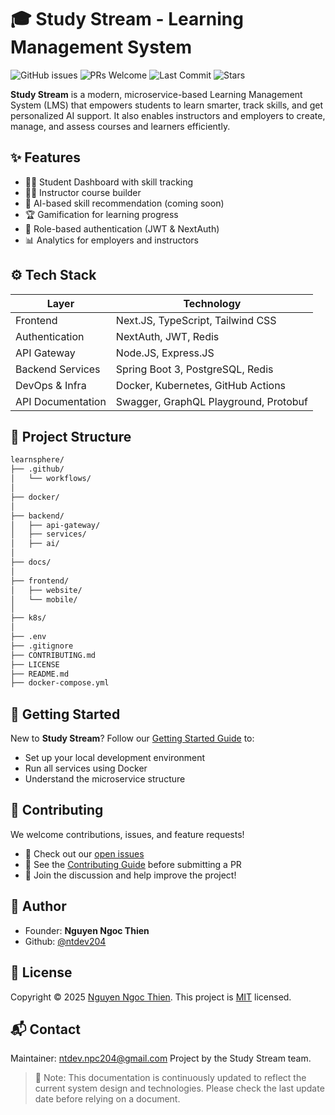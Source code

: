# 🎓 Study Stream - Learning Management System

![GitHub issues](https://img.shields.io/github/issues/ntdev204/study-stream) ![PRs Welcome](https://img.shields.io/badge/PRs-welcome-brightgreen.svg) ![Last Commit](https://img.shields.io/github/last-commit/ntdev204/study-stream) ![Stars](https://img.shields.io/github/stars/ntdev204/study-stream?style=social)

**Study Stream** is a modern, microservice-based Learning Management System (LMS) that empowers students to learn smarter, track skills, and get personalized AI support. It also enables instructors and employers to create, manage, and assess courses and learners efficiently.

## ✨ Features

- 🧑‍🎓 Student Dashboard with skill tracking
- 👨‍🏫 Instructor course builder
- 🧠 AI-based skill recommendation (coming soon)
- 🏆 Gamification for learning progress
- 🔐 Role-based authentication (JWT & NextAuth)
- 📊 Analytics for employers and instructors

## ⚙️ Tech Stack

| Layer             | Technology                            |
| ----------------- | ------------------------------------- |
| Frontend          | Next.JS, TypeScript, Tailwind CSS     |
| Authentication    | NextAuth, JWT, Redis                  |
| API Gateway       | Node.JS, Express.JS                   |
| Backend Services  | Spring Boot 3, PostgreSQL, Redis      |
| DevOps & Infra    | Docker, Kubernetes, GitHub Actions    |
| API Documentation | Swagger, GraphQL Playground, Protobuf |

## 📁 Project Structure

```bash
learnsphere/
├── .github/
│   └── workflows/
│
├── docker/
│
├── backend/
│   ├── api-gateway/
│   ├── services/
│   ├── ai/
│
├── docs/
│
├── frontend/
│   ├── website/
│   └── mobile/
│
├── k8s/
│
├── .env
├── .gitignore
├── CONTRIBUTING.md
├── LICENSE
├── README.md
├── docker-compose.yml
```

## 🚀 Getting Started

New to **Study Stream**?
Follow our [Getting Started Guide](./docs/getting-started.md) to:

- Set up your local development environment
- Run all services using Docker
- Understand the microservice structure

## 🤝 Contributing

We welcome contributions, issues, and feature requests!

- 📌 Check out our [open issues](https://github.com/ntdev204/study-stream/issues)
- 📖 See the [Contributing Guide](./CONTRIBUTING.md) before submitting a PR
- 💬 Join the discussion and help improve the project!

## 👤 Author

- Founder: **Nguyen Ngoc Thien**
- Github: [@ntdev204](https://github.com/ntdev204)

## 📄 License

Copyright © 2025 [Nguyen Ngoc Thien](https://github.com/ntdev204).
This project is [MIT](https://github.com/ntdev204/study-stream/blob/main/LICENSE) licensed.

## 📬 Contact

Maintainer: [ntdev.npc204@gmail.com](mailto:ntdev.npc204@gmail.com)
Project by the Study Stream team.

> 🔖 Note: This documentation is continuously updated to reflect the current system design and technologies. Please check the last update date before relying on a document.
